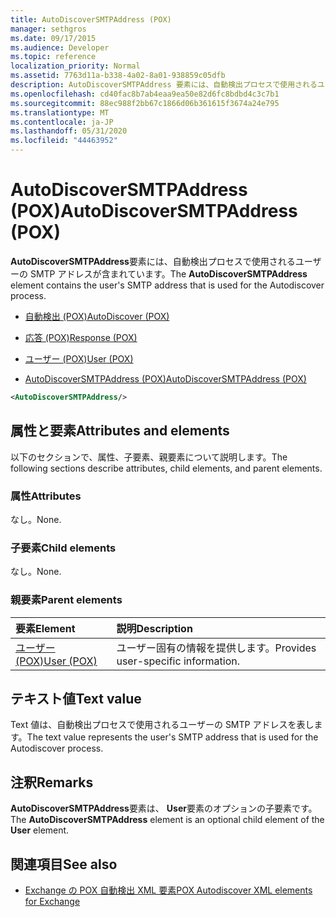 ```yaml
---
title: AutoDiscoverSMTPAddress (POX)
manager: sethgros
ms.date: 09/17/2015
ms.audience: Developer
ms.topic: reference
localization_priority: Normal
ms.assetid: 7763d11a-b338-4a02-8a01-938859c05dfb
description: AutoDiscoverSMTPAddress 要素には、自動検出プロセスで使用されるユーザーの SMTP アドレスが含まれています。
ms.openlocfilehash: cd40fac8b7ab4eaa9ea50e82d6fc8bdbd4c3c7b1
ms.sourcegitcommit: 88ec988f2bb67c1866d06b361615f3674a24e795
ms.translationtype: MT
ms.contentlocale: ja-JP
ms.lasthandoff: 05/31/2020
ms.locfileid: "44463952"
---
```

# <a name="autodiscoversmtpaddress-pox"></a><span data-ttu-id="c5fe1-103">AutoDiscoverSMTPAddress (POX)</span><span class="sxs-lookup"><span data-stu-id="c5fe1-103">AutoDiscoverSMTPAddress (POX)</span></span>

<span data-ttu-id="c5fe1-104">**AutoDiscoverSMTPAddress**要素には、自動検出プロセスで使用されるユーザーの SMTP アドレスが含まれています。</span><span class="sxs-lookup"><span data-stu-id="c5fe1-104">The **AutoDiscoverSMTPAddress** element contains the user's SMTP address that is used for the Autodiscover process.</span></span> 
  
- [<span data-ttu-id="c5fe1-105">自動検出 (POX)</span><span class="sxs-lookup"><span data-stu-id="c5fe1-105">AutoDiscover (POX)</span></span>](autodiscover-pox.md)
  
- [<span data-ttu-id="c5fe1-106">応答 (POX)</span><span class="sxs-lookup"><span data-stu-id="c5fe1-106">Response (POX)</span></span>](response-pox.md)
  
- [<span data-ttu-id="c5fe1-107">ユーザー (POX)</span><span class="sxs-lookup"><span data-stu-id="c5fe1-107">User (POX)</span></span>](user-pox.md)
  
- [<span data-ttu-id="c5fe1-108">AutoDiscoverSMTPAddress (POX)</span><span class="sxs-lookup"><span data-stu-id="c5fe1-108">AutoDiscoverSMTPAddress (POX)</span></span>](autodiscoversmtpaddress-pox.md)
  
```XML
<AutoDiscoverSMTPAddress/>
```

## <a name="attributes-and-elements"></a><span data-ttu-id="c5fe1-109">属性と要素</span><span class="sxs-lookup"><span data-stu-id="c5fe1-109">Attributes and elements</span></span>

<span data-ttu-id="c5fe1-110">以下のセクションで、属性、子要素、親要素について説明します。</span><span class="sxs-lookup"><span data-stu-id="c5fe1-110">The following sections describe attributes, child elements, and parent elements.</span></span>
  
### <a name="attributes"></a><span data-ttu-id="c5fe1-111">属性</span><span class="sxs-lookup"><span data-stu-id="c5fe1-111">Attributes</span></span>

<span data-ttu-id="c5fe1-112">なし。</span><span class="sxs-lookup"><span data-stu-id="c5fe1-112">None.</span></span>
  
### <a name="child-elements"></a><span data-ttu-id="c5fe1-113">子要素</span><span class="sxs-lookup"><span data-stu-id="c5fe1-113">Child elements</span></span>

<span data-ttu-id="c5fe1-114">なし。</span><span class="sxs-lookup"><span data-stu-id="c5fe1-114">None.</span></span>
  
### <a name="parent-elements"></a><span data-ttu-id="c5fe1-115">親要素</span><span class="sxs-lookup"><span data-stu-id="c5fe1-115">Parent elements</span></span>

|<span data-ttu-id="c5fe1-116">**要素**</span><span class="sxs-lookup"><span data-stu-id="c5fe1-116">**Element**</span></span>|<span data-ttu-id="c5fe1-117">**説明**</span><span class="sxs-lookup"><span data-stu-id="c5fe1-117">**Description**</span></span>|
|:-----|:-----|
|[<span data-ttu-id="c5fe1-118">ユーザー (POX)</span><span class="sxs-lookup"><span data-stu-id="c5fe1-118">User (POX)</span></span>](user-pox.md) <br/> |<span data-ttu-id="c5fe1-119">ユーザー固有の情報を提供します。</span><span class="sxs-lookup"><span data-stu-id="c5fe1-119">Provides user-specific information.</span></span>  <br/> |
   
## <a name="text-value"></a><span data-ttu-id="c5fe1-120">テキスト値</span><span class="sxs-lookup"><span data-stu-id="c5fe1-120">Text value</span></span>

<span data-ttu-id="c5fe1-121">Text 値は、自動検出プロセスで使用されるユーザーの SMTP アドレスを表します。</span><span class="sxs-lookup"><span data-stu-id="c5fe1-121">The text value represents the user's SMTP address that is used for the Autodiscover process.</span></span>
  
## <a name="remarks"></a><span data-ttu-id="c5fe1-122">注釈</span><span class="sxs-lookup"><span data-stu-id="c5fe1-122">Remarks</span></span>

<span data-ttu-id="c5fe1-123">**AutoDiscoverSMTPAddress**要素は、 **User**要素のオプションの子要素です。</span><span class="sxs-lookup"><span data-stu-id="c5fe1-123">The **AutoDiscoverSMTPAddress** element is an optional child element of the **User** element.</span></span> 
  
## <a name="see-also"></a><span data-ttu-id="c5fe1-124">関連項目</span><span class="sxs-lookup"><span data-stu-id="c5fe1-124">See also</span></span>

- [<span data-ttu-id="c5fe1-125">Exchange の POX 自動検出 XML 要素</span><span class="sxs-lookup"><span data-stu-id="c5fe1-125">POX Autodiscover XML elements for Exchange</span></span>](pox-autodiscover-xml-elements-for-exchange.md)

